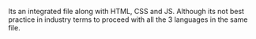 Its an integrated file along with HTML, CSS and JS.
Although its not best practice in industry terms to proceed with all the 3 languages in the same file.
